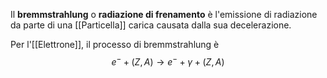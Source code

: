 Il **bremmstrahlung** o **radiazione di frenamento** è l'emissione di radiazione da parte di una [[Particella]] carica causata dalla sua decelerazione.

Per l'[[Elettrone]], il processo di bremmstrahlung è
$$e^{-}+(Z,A) \rightarrow e^{-}+\gamma+(Z,A)$$